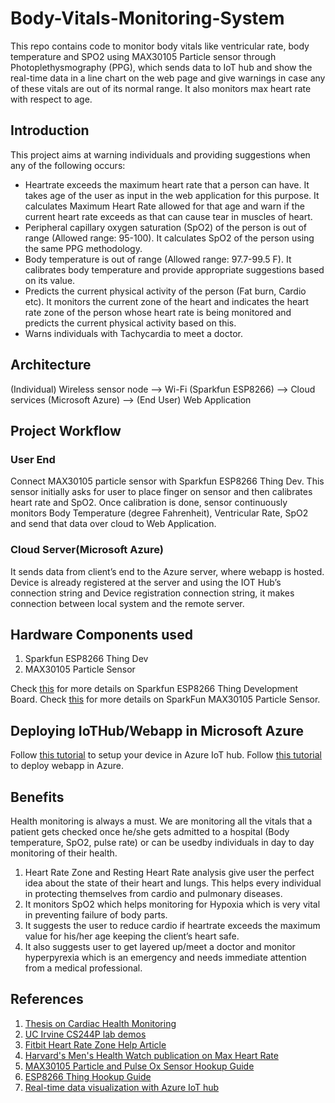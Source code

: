 # Body-Vitals-Monitoring-System
This repo contains code to monitor body vitals like ventricular rate, body temperature and SPO2 using MAX30105 Particle sensor through Photoplethysmography (PPG), which sends data to IoT hub and show the real-time data in a line chart on the web page and give warnings in case any of these vitals are out of its normal range. It also monitors max heart rate with respect to age.

## Introduction
This project aims at warning individuals and providing suggestions when any of the following occurs:
- Heartrate exceeds the maximum heart rate that a person can have. It takes age of the user as input in the web application for this purpose. It calculates Maximum Heart Rate allowed for that age and warn if the current heart rate exceeds as that can cause tear in muscles of heart.
- Peripheral capillary oxygen saturation (SpO2) of the person is out of range (Allowed range: 95-100). It calculates SpO2 of the person using the same PPG methodology.
- Body temperature is out of range (Allowed range: 97.7-99.5 F). It calibrates body temperature and provide appropriate suggestions based on its value.
- Predicts the current physical activity of the person (Fat burn, Cardio etc). It monitors the current zone of the heart and indicates the heart rate zone of the person whose heart rate is being monitored and predicts the current physical activity based on this.
- Warns individuals with Tachycardia to meet a doctor.

## Architecture
(Individual) Wireless sensor node --> Wi-Fi (Sparkfun ESP8266) --> Cloud services (Microsoft Azure) --> (End User) Web Application 

## Project Workflow
### User End
Connect MAX30105 particle sensor with Sparkfun ESP8266 Thing Dev. This sensor initially asks for user to place finger on sensor and then calibrates heart rate and SpO2. Once calibration is done, sensor continuously monitors Body Temperature (degree Fahrenheit), Ventricular Rate, SpO2 and send that data over cloud to Web Application.

### Cloud Server(Microsoft Azure)
It sends data from client’s end to the Azure server, where webapp is hosted. Device is already registered at the server and using the IOT Hub’s connection string and Device registration connection string, it makes connection between local system and the remote server.

## Hardware Components used
1. Sparkfun ESP8266 Thing Dev
2. MAX30105 Particle Sensor

Check [this](https://learn.sparkfun.com/tutorials/esp8266-thing-development-board-hookup-guide/all) for more details on Sparkfun ESP8266 Thing Development Board.
Check [this](https://learn.sparkfun.com/tutorials/max30105-particle-and-pulse-ox-sensor-hookup-guide/all) for more details on SparkFun MAX30105 Particle Sensor.

## Deploying IoTHub/Webapp in Microsoft Azure
Follow [this tutorial](https://docs.microsoft.com/en-us/azure/iot-hub/iot-hub-raspberry-pi-kit-node-get-started) to setup your device in Azure IoT hub.
Follow [this tutorial](https://docs.microsoft.com/en-us/azure/iot-hub/iot-hub-live-data-visualization-in-web-apps) to deploy webapp in Azure.

## Benefits
Health monitoring is always a must. We are monitoring all the vitals that a patient gets checked once he/she gets admitted to a hospital (Body temperature, SpO2, pulse rate) or can be usedby individuals in day to day monitoring of their health.
1. Heart Rate Zone and Resting Heart Rate analysis give user the perfect idea about the state of their heart and lungs. This helps every individual in protecting themselves from cardio and pulmonary diseases.
2. It monitors SpO2 which helps monitoring for Hypoxia which is very vital in preventing failure of body parts.
3. It suggests the user to reduce cardio if heartrate exceeds the maximum value for his/her age keeping the client’s heart safe.
4. It also suggests user to get layered up/meet a doctor and monitor hyperpyrexia which is an emergency and needs immediate attention from a medical professional.

## References
1. [Thesis on Cardiac Health Monitoring](http://dspace.bracu.ac.bd/xmlui/bitstream/handle/10361/8621/13321005%2C13321032%2C13121082_EEE.pdf?sequence=1&isAllowed=y)
2. [UC Irvine CS244P lab demos](https://login.uci.edu/ucinetid/webauth?return_url=https%3A%2F%2Feee.uci.edu%2F18f%2F35430%2Fhome%2FDemo_6.pdf)
3. [Fitbit Heart Rate Zone Help Article](https://help.fitbit.com/articles/en_US/Help_article/1565)
4. [Harvard's Men's Health Watch publication on Max Heart Rate](https://www.bodybuilding.com/fun/matt62.htm)
5. [MAX30105 Particle and Pulse Ox Sensor Hookup Guide](https://learn.sparkfun.com/tutorials/max30105-particle-and-pulse-ox-sensor-hookup-guide/all)
6. [ESP8266 Thing Hookup Guide](https://learn.sparkfun.com/tutorials/esp8266-thing-hookup-guide/installing-the-esp8266-arduino-addon)
7. [Real-time data visualization with Azure IoT hub](https://docs.microsoft.com/en-us/azure/iot-hub/iot-hub-live-data-visualization-in-web-apps)
